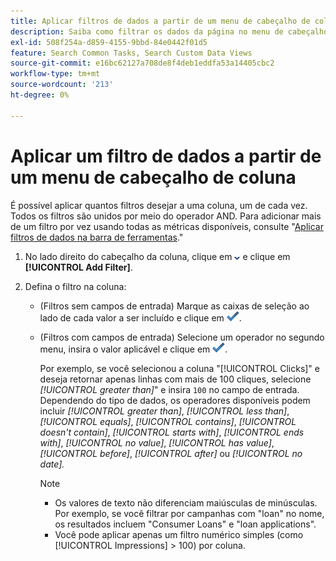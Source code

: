 ```yaml
---
title: Aplicar filtros de dados a partir de um menu de cabeçalho de coluna
description: Saiba como filtrar os dados da página no menu de cabeçalho de coluna.
exl-id: 508f254a-d859-4155-9bbd-84e0442f01d5
feature: Search Common Tasks, Search Custom Data Views
source-git-commit: e16bc62127a708de8f4deb1eddfa53a14405cbc2
workflow-type: tm+mt
source-wordcount: '213'
ht-degree: 0%

---
```


# Aplicar um filtro de dados a partir de um menu de cabeçalho de coluna

É possível aplicar quantos filtros desejar a uma coluna, um de cada vez. Todos os filtros são unidos por meio do operador AND. Para adicionar mais de um filtro por vez usando todas as métricas disponíveis, consulte &quot;[Aplicar filtros de dados na barra de ferramentas](column-filter-apply-from-toolbar.md).&quot;

1. No lado direito do cabeçalho da coluna, clique em ![Seta para baixo](/help/search-social-commerce/assets/arrow-down-dropdown.png "Seta para baixo") e clique em **[!UICONTROL Add Filter]**.

1. Defina o filtro na coluna:

   * (Filtros sem campos de entrada) Marque as caixas de seleção ao lado de cada valor a ser incluído e clique em ![Atualizar filtro](/help/search-social-commerce/assets/select.png "Atualizar filtro").

   * (Filtros com campos de entrada) Selecione um operador no segundo menu, insira o valor aplicável e clique em ![Atualizar filtro](/help/search-social-commerce/assets/select.png "Atualizar filtro").

     Por exemplo, se você selecionou a coluna &quot;[!UICONTROL Clicks]&quot; e deseja retornar apenas linhas com mais de 100 cliques, selecione *[!UICONTROL greater than]*&quot; e insira `100` no campo de entrada. Dependendo do tipo de dados, os operadores disponíveis podem incluir *[!UICONTROL greater than]*, *[!UICONTROL less than]*, *[!UICONTROL equals]*, *[!UICONTROL contains]*, *[!UICONTROL doesn't contain]*, *[!UICONTROL starts with]*, *[!UICONTROL ends with]*, *[!UICONTROL no value]*, *[!UICONTROL has value]*, *[!UICONTROL before]*, *[!UICONTROL after]* ou *[!UICONTROL no date].*

     >[!NOTE]
     >
     >* Os valores de texto não diferenciam maiúsculas de minúsculas. Por exemplo, se você filtrar por campanhas com &quot;loan&quot; no nome, os resultados incluem &quot;Consumer Loans&quot; e &quot;loan applications&quot;.
     >* Você pode aplicar apenas um filtro numérico simples (como [!UICONTROL Impressions] \> 100) por coluna.
